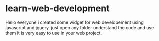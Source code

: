 # learn-web-development
Hello everyone i created some widget for web developement using javascript and jquery.
just open any folder understand the code and use them it is very easy to use in your web project.
